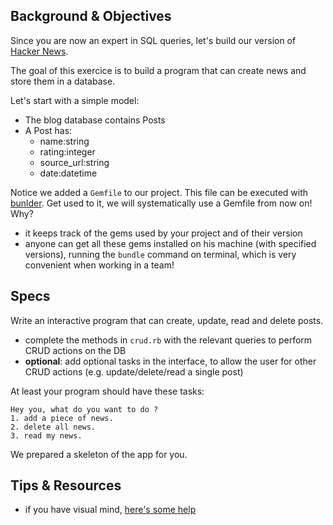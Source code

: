## Background & Objectives

Since you are now an expert in SQL queries, let's build our version of [Hacker News](https://news.ycombinator.com/).

The goal of this exercice is to build a program that can create news and store them in a database.

Let's start with a simple model:

* The blog database contains Posts
* A Post has:
	* name:string
	* rating:integer
	* source_url:string
	* date:datetime

Notice we added a `Gemfile` to our project. This file can be executed with [bunlder](http://bundler.io/). Get used to it, we will systematically use a Gemfile from now on! Why?

- it keeps track of the gems used by your project and of their version
- anyone can get all these gems installed on his machine (with specified versions), running the `bundle` command on terminal, which is very convenient when working in a team!

## Specs
Write an interactive program that can create, update, read and delete posts.

- complete the methods in `crud.rb` with the relevant queries to perform CRUD actions on the DB
- **optional**: add optional tasks in the interface, to allow the user for other CRUD actions (e.g. update/delete/read a single post)

At least your program should have these tasks:

```
Hey you, what do you want to do ?
1. add a piece of news.
2. delete all news.
3. read my news.
```

We prepared a skeleton of the app for you.

## Tips & Resources
- if you have visual mind, [here's some help](http://www.sqlite.org/lang_createtable.html)
